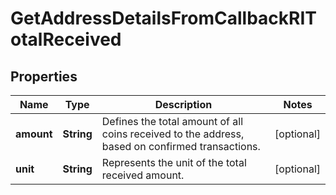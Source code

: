 

# GetAddressDetailsFromCallbackRITotalReceived


## Properties

Name | Type | Description | Notes
------------ | ------------- | ------------- | -------------
**amount** | **String** | Defines the total amount of all coins received to the address, based on confirmed transactions. |  [optional]
**unit** | **String** | Represents the unit of the total received amount. |  [optional]



